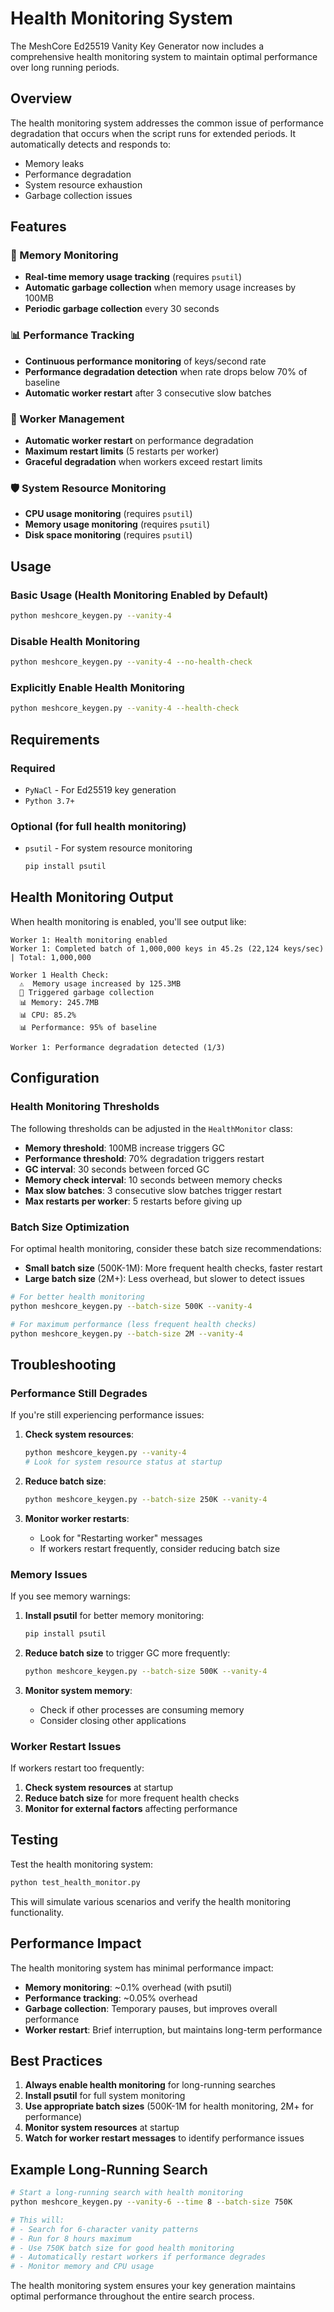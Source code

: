 # Health Monitoring System

The MeshCore Ed25519 Vanity Key Generator now includes a comprehensive health monitoring system to maintain optimal performance over long running periods.

## Overview

The health monitoring system addresses the common issue of performance degradation that occurs when the script runs for extended periods. It automatically detects and responds to:

- Memory leaks
- Performance degradation
- System resource exhaustion
- Garbage collection issues

## Features

### 🔧 Memory Monitoring
- **Real-time memory usage tracking** (requires `psutil`)
- **Automatic garbage collection** when memory usage increases by 100MB
- **Periodic garbage collection** every 30 seconds

### 📊 Performance Tracking
- **Continuous performance monitoring** of keys/second rate
- **Performance degradation detection** when rate drops below 70% of baseline
- **Automatic worker restart** after 3 consecutive slow batches

### 🔄 Worker Management
- **Automatic worker restart** on performance degradation
- **Maximum restart limits** (5 restarts per worker)
- **Graceful degradation** when workers exceed restart limits

### 🛡️ System Resource Monitoring
- **CPU usage monitoring** (requires `psutil`)
- **Memory usage monitoring** (requires `psutil`)
- **Disk space monitoring** (requires `psutil`)

## Usage

### Basic Usage (Health Monitoring Enabled by Default)
```bash
python meshcore_keygen.py --vanity-4
```

### Disable Health Monitoring
```bash
python meshcore_keygen.py --vanity-4 --no-health-check
```

### Explicitly Enable Health Monitoring
```bash
python meshcore_keygen.py --vanity-4 --health-check
```

## Requirements

### Required
- `PyNaCl` - For Ed25519 key generation
- `Python 3.7+`

### Optional (for full health monitoring)
- `psutil` - For system resource monitoring
  ```bash
  pip install psutil
  ```

## Health Monitoring Output

When health monitoring is enabled, you'll see output like:

```
Worker 1: Health monitoring enabled
Worker 1: Completed batch of 1,000,000 keys in 45.2s (22,124 keys/sec) | Total: 1,000,000

Worker 1 Health Check:
  ⚠️  Memory usage increased by 125.3MB
  🔧 Triggered garbage collection
  📊 Memory: 245.7MB
  📊 CPU: 85.2%
  📊 Performance: 95% of baseline

Worker 1: Performance degradation detected (1/3)
```

## Configuration

### Health Monitoring Thresholds

The following thresholds can be adjusted in the `HealthMonitor` class:

- **Memory threshold**: 100MB increase triggers GC
- **Performance threshold**: 70% degradation triggers restart
- **GC interval**: 30 seconds between forced GC
- **Memory check interval**: 10 seconds between memory checks
- **Max slow batches**: 3 consecutive slow batches trigger restart
- **Max restarts per worker**: 5 restarts before giving up

### Batch Size Optimization

For optimal health monitoring, consider these batch size recommendations:

- **Small batch size** (500K-1M): More frequent health checks, faster restart
- **Large batch size** (2M+): Less overhead, but slower to detect issues

```bash
# For better health monitoring
python meshcore_keygen.py --batch-size 500K --vanity-4

# For maximum performance (less frequent health checks)
python meshcore_keygen.py --batch-size 2M --vanity-4
```

## Troubleshooting

### Performance Still Degrades

If you're still experiencing performance issues:

1. **Check system resources**:
   ```bash
   python meshcore_keygen.py --vanity-4
   # Look for system resource status at startup
   ```

2. **Reduce batch size**:
   ```bash
   python meshcore_keygen.py --batch-size 250K --vanity-4
   ```

3. **Monitor worker restarts**:
   - Look for "Restarting worker" messages
   - If workers restart frequently, consider reducing batch size

### Memory Issues

If you see memory warnings:

1. **Install psutil** for better memory monitoring:
   ```bash
   pip install psutil
   ```

2. **Reduce batch size** to trigger GC more frequently:
   ```bash
   python meshcore_keygen.py --batch-size 500K --vanity-4
   ```

3. **Monitor system memory**:
   - Check if other processes are consuming memory
   - Consider closing other applications

### Worker Restart Issues

If workers restart too frequently:

1. **Check system resources** at startup
2. **Reduce batch size** for more frequent health checks
3. **Monitor for external factors** affecting performance

## Testing

Test the health monitoring system:

```bash
python test_health_monitor.py
```

This will simulate various scenarios and verify the health monitoring functionality.

## Performance Impact

The health monitoring system has minimal performance impact:

- **Memory monitoring**: ~0.1% overhead (with psutil)
- **Performance tracking**: ~0.05% overhead
- **Garbage collection**: Temporary pauses, but improves overall performance
- **Worker restart**: Brief interruption, but maintains long-term performance

## Best Practices

1. **Always enable health monitoring** for long-running searches
2. **Install psutil** for full system monitoring
3. **Use appropriate batch sizes** (500K-1M for health monitoring, 2M+ for performance)
4. **Monitor system resources** at startup
5. **Watch for worker restart messages** to identify performance issues

## Example Long-Running Search

```bash
# Start a long-running search with health monitoring
python meshcore_keygen.py --vanity-6 --time 8 --batch-size 750K

# This will:
# - Search for 6-character vanity patterns
# - Run for 8 hours maximum
# - Use 750K batch size for good health monitoring
# - Automatically restart workers if performance degrades
# - Monitor memory and CPU usage
```

The health monitoring system ensures your key generation maintains optimal performance throughout the entire search process.
